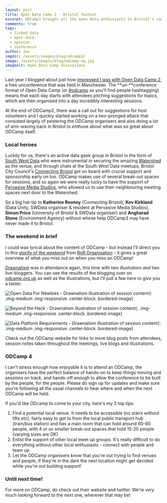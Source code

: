 ```yaml
---
layout: post
title: Open Data Camp 3 - Bristol fashion
excerpt: ODCamp3 brought all the open data enthusiasts to Bristol's sunny harbourside this weekend, we went along as sponsor, organiser, volunteer and attendee.
comments: true
tags:
  - linked data
  - open data
  - opinion
  - conference
author: Jen
imgdir:	/assets/images/blog/odcamp3/
image: /assets/images/blog/odcamp-sq.jpg
imagealt: Open Data Camp discussions
---
```


Last year I blogged about just how [impressed I was with Open Data Camp 2](/blog/2015/10/13/open-data-camp.html), a free unconference that was held in Manchester. The **un-**conference format of Open Data Camp (or [#odcamp](https://twitter.com/search?q=%23odcamp&src=typd) as you'll find people hashtagging) means that each day starts with attendees pitching suggestions for topics, which are then organised into a day incredibly interesting sessions.

At the end of ODCamp2, there was a call out for suggestions for host volunteers and I quickly started working on a two-pronged attack that consisted largely of pestering the ODCamp organisers and also doing a lot of arm-waving back in Bristol to enthuse about what was so great about ODCamp itself.

### Local heroes

Luckily for us, there's an active data geek group in Bristol in the form of [South West Data](http://www.meetup.com/south-west-data/) who were instrumental in securing the amazing [Watershed](http://www.watershed.co.uk/) as the venue, and through chats at the South West Data meetups,  Bristol City Council's [Connecting Bristol](http://www.connectingbristol.org/) got on board with crucial support and sponsorship early on too. ODCamp makes use of several break-out spaces for sessions, and so again we were really lucky to have the support of [Pervasive Media Studios](http://www.watershed.co.uk/pmstudio/), who allowed us to use their neighbouring meeting spaces next door to the Watershed. 

So a big hat-tip to **Katherine Rooney** (Connecting Bristol), **Kev Kirkland** (Data Unity, SWData organiser & resident at Pervasive Media Studios), **Simon Price** (University of Bristol & SWData organiser) and **Angharad Stone** (Environment Agency) without whose help ODCamp3 may have never made it to Bristol.

### The weekend in brief

I could wax lyrical about the content of ODCamp - but instead I'll direct you to this [storify of the weekend](https://storify.com/RnROrganisation/open-data-camp-3-mostly-in-pics) from [RnR Organisation](http://www.rnrorganisation.co.uk/) - it gives a great overview of what you miss out on when you miss an ODCamp!

[Drawnalism](http://drawnalism.com/) was in attendance again, this time with two illustrators *and* two live-bloggers. You can see the results of the blogging over on [odcamp.org.uk](http://odcamp.org.uk) as well as the illustrations, but I'll pull a few here to give you a taster.

![Open Data For Newbies - Drawnalism illustration of session content]({{page.imgdir}}OpenDataForNewbies.jpg){: .img-medium .img-responsive .center-block .bordered-image}

![Beyond the Hack - Drawnalism illustration of session content]({{page.imgdir}}ODCamp-Day-Two_3.jpg){: .img-medium .img-responsive .center-block .bordered-image}

![Data Platform Requirements - Drawnalism illustration of session content]({{page.imgdir}}New-Doc-12_1.jpg){: .img-medium .img-responsive .center-block .bordered-image}

Check out the ODCamp website for links to more blog posts from attendees, session notes taken throughout the meetings, live blogs and illustrations.

### ODCamp 4

I can't stress enough how enjoyable it is to attend an ODCamp, the organisers have the perfect balance of hands-on to keep things moving and sessions on track, and hands-off enough to allow the conference to be built by the people, for the people. Please do sign up for updates and make sure you're following all the usual channels to hear where and when the next ODCamp will be held.

If you'd like ODcamp to come to your city, here's my 3 top tips:

1. Find a potential local venue. It needs to be accessible (no stairs without lifts etc), fairly easy to get to from the local public transport hub (train/bus station) and has a main room that can hold around 60-80 people, with 4 or so smaller break-out spaces that hold 15-20 people (varying sizes are OK)
2. Enlist the support of other local meet up groups. It's really difficult to do everything without other local enthusiasts - connect with people and team up
3. Let the ODCamp organisers know that you're out trying to find venues and people, if they're in the dark the next location might get decided while you're out building support!
 
### Until next time!

For more on ODCamp, do check out their website and twitter. We're *very* much looking forward to the next one, wherever that may be! 